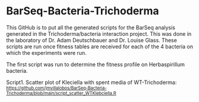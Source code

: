 # BarSeq-Bacteria-Trichoderma


This GitHub is to put all the generated scripts for the BarSeq analysis generated in the Trichoderma/bacteria interaction project. 
This was done in the laboratory of Dr. Adam Deutschbauer and Dr. Louise Glass. These scripts are run once fitness tables are received 
for each of the 4 bacteria on which the experiments were run.


The first script was run to determine the fitness profile on Herbaspirillum bacteria.

Script1. Scatter plot of Kleciella with spent media of WT-Trichoderma: <sub>
https://github.com/jmvillalobos/BarSeq-Bacteria-Trichoderma/blob/main/script_scatter_WTKlebciella.R
